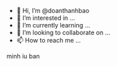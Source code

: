 - 👋 Hi, I’m @doanthanhbao
- 👀 I’m interested in ...
- 🌱 I’m currently learning ...
- 💞️ I’m looking to collaborate on ...
- 📫 How to reach me ...

<!---
dtbaoo/dtbaoo is a ✨ special ✨ repository because its `README.md` (this file) appears on your GitHub profile.
You can click the Preview link to take a look at your changes.
--->
minh iu ban
